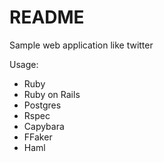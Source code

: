# README

Sample web application like twitter

Usage:
- Ruby
- Ruby on Rails
- Postgres
- Rspec
- Capybara
- FFaker
- Haml
